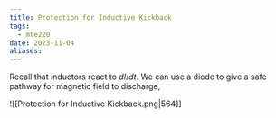 ```yaml
---
title: Protection for Inductive Kickback
tags:
  - mte220
date: 2023-11-04
aliases:
---
```

Recall that inductors react to $dI / dt$. We can use a diode to give a safe pathway for magnetic field to discharge,

![[Protection for Inductive Kickback.png|564]]


